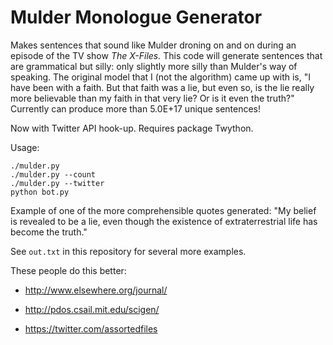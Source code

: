 Mulder Monologue Generator
========================

Makes sentences that sound like Mulder droning on and on during an
episode of the TV show _The X-Files._ This code will generate
sentences that are grammatical but silly: only slightly more silly
than Mulder's way of speaking. The original model that I (not the
algorithm) came up with is, "I have been with a faith. But that faith
was a lie, but even so, is the lie really more believable than my
faith in that very lie? Or is it even the truth?" Currently can
produce more than 5.0E+17 unique sentences!

Now with Twitter API hook-up. Requires package Twython.

Usage:

    ./mulder.py
    ./mulder.py --count
    ./mulder.py --twitter
    python bot.py

Example of one of the more comprehensible quotes generated: "My belief
is revealed to be a lie, even though the existence of extraterrestrial
life has become the truth."

See `out.txt` in this repository for several more examples.

These people do this better:

* http://www.elsewhere.org/journal/

* http://pdos.csail.mit.edu/scigen/

* https://twitter.com/assortedfiles
